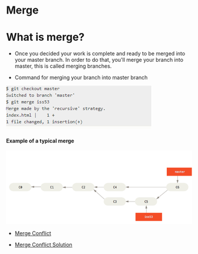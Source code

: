 # Merge

# What is merge?

* Once you decided your work is complete and ready to be merged into your master branch. In order to do that, you'll merge your branch into master, this is called merging branches.

* Command for merging your branch into master branch

![merge](/Images/Merge.PNG)

#### Example of a typical merge

![typical](/Images/Typical.png)

* [Merge Conflict](https://github.com/jfrelish/miniproject/blob/master/Tutorials/Step-by-step.md#merge-conflict-illustration)

* [Merge Conflict Solution](https://github.com/jfrelish/miniproject/blob/master/Tutorials/Step-by-step.md#merge-conflict-solution)
